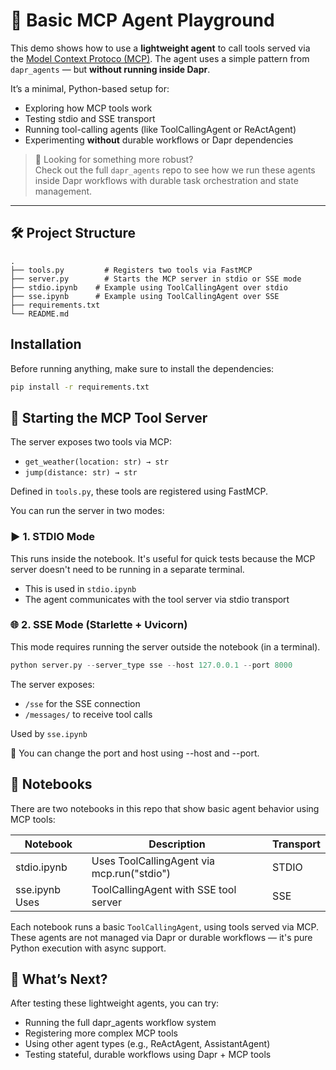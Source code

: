 # 🧪 Basic MCP Agent Playground

This demo shows how to use a **lightweight agent** to call tools served via the [Model Context Protoco (MCP)](https://modelcontextprotocol.io/introduction). The agent uses a simple pattern from `dapr_agents` — but **without running inside Dapr**.

It’s a minimal, Python-based setup for:

- Exploring how MCP tools work
- Testing stdio and SSE transport
- Running tool-calling agents (like ToolCallingAgent or ReActAgent)
- Experimenting **without** durable workflows or Dapr dependencies

> 🧠 Looking for something more robust?  
> Check out the full `dapr_agents` repo to see how we run these agents inside Dapr workflows with durable task orchestration and state management.

---

## 🛠️ Project Structure

```text
.
├── tools.py         # Registers two tools via FastMCP
├── server.py        # Starts the MCP server in stdio or SSE mode
├── stdio.ipynb    # Example using ToolCallingAgent over stdio
├── sse.ipynb      # Example using ToolCallingAgent over SSE
├── requirements.txt
└── README.md
```

## Installation

Before running anything, make sure to install the dependencies:

```bash
pip install -r requirements.txt
```

## 🚀 Starting the MCP Tool Server

The server exposes two tools via MCP:

* `get_weather(location: str) → str`
* `jump(distance: str) → str`

Defined in `tools.py`, these tools are registered using FastMCP.

You can run the server in two modes:

### ▶️ 1. STDIO Mode

This runs inside the notebook. It's useful for quick tests because the MCP server doesn't need to be running in a separate terminal.

* This is used in `stdio.ipynb`
* The agent communicates with the tool server via stdio transport

### 🌐 2. SSE Mode (Starlette + Uvicorn)
This mode requires running the server outside the notebook (in a terminal).

```python
python server.py --server_type sse --host 127.0.0.1 --port 8000
```

The server exposes:

* `/sse` for the SSE connection
* `/messages/` to receive tool calls

Used by `sse.ipynb`

📌 You can change the port and host using --host and --port.

## 📓 Notebooks
There are two notebooks in this repo that show basic agent behavior using MCP tools:

| Notebook | Description | Transport |
| --- | --- | --- |
| stdio.ipynb | Uses ToolCallingAgent via mcp.run("stdio") | STDIO |
| sse.ipynb	Uses | ToolCallingAgent with SSE tool server | SSE |

Each notebook runs a basic `ToolCallingAgent`, using tools served via MCP. These agents are not managed via Dapr or durable workflows — it's pure Python execution with async support.

## 🔄 What’s Next?

After testing these lightweight agents, you can try:

* Running the full dapr_agents workflow system
* Registering more complex MCP tools
* Using other agent types (e.g., ReActAgent, AssistantAgent)
* Testing stateful, durable workflows using Dapr + MCP tools